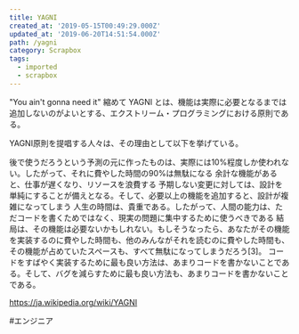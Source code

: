 ```yaml
---
title: YAGNI
created_at: '2019-05-15T00:49:29.000Z'
updated_at: '2019-06-20T14:51:54.000Z'
path: /yagni
category: Scrapbox
tags:
  - imported
  - scrapbox
---
```

"You ain't gonna need it" 縮めて YAGNI とは、機能は実際に必要となるまでは追加しないのがよいとする、エクストリーム・プログラミングにおける原則である。

YAGNI原則を提唱する人々は、その理由として以下を挙げている。

後で使うだろうという予測の元に作ったものは、実際には10%程度しか使われない。したがって、それに費やした時間の90%は無駄になる
余計な機能があると、仕事が遅くなり、リソースを浪費する
予期しない変更に対しては、設計を単純にすることが備えとなる。そして、必要以上の機能を追加すると、設計が複雑になってしまう
人生の時間は、貴重である。したがって、人間の能力は、ただコードを書くためではなく、現実の問題に集中するために使うべきである
結局は、その機能は必要ないかもしれない。もしそうなったら、あなたがその機能を実装するのに費やした時間も、他のみんながそれを読むのに費やした時間も、その機能が占めていたスペースも、すべて無駄になってしまうだろう[3]。
コードをすばやく実装するために最も良い方法は、あまりコードを書かないことである。そして、バグを減らすために最も良い方法も、あまりコードを書かないことである。

https://ja.wikipedia.org/wiki/YAGNI

#エンジニア

